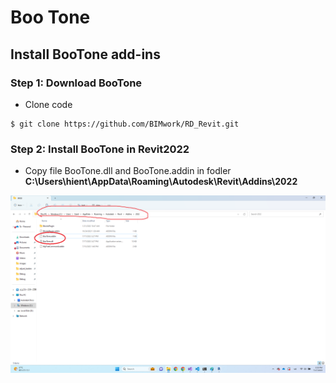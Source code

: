 # Boo Tone

## Install BooTone add-ins
### Step 1: Download BooTone
- Clone code
```
$ git clone https://github.com/BIMwork/RD_Revit.git
```

### Step 2: Install BooTone in Revit2022
- Copy file BooTone.dll and BooTone.addin in fodler **C:\Users\hient\AppData\Roaming\Autodesk\Revit\Addins\2022**


![Visual Studio](../images/bootone.png)